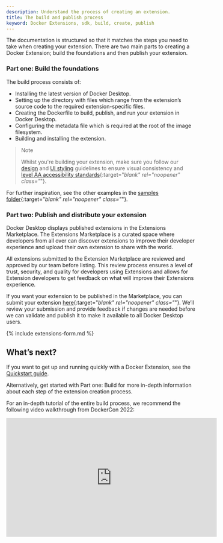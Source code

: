 ```yaml
---
description: Understand the process of creating an extension.
title: The build and publish process
keyword: Docker Extensions, sdk, build, create, publish
---
```


The documentation is structured so that it matches the steps you need to take when creating your extension. There are two main parts to creating a Docker Extension; build the foundations and then publish your extension.

### Part one: Build the foundations

The build process consists of:

- Installing the latest version of Docker Desktop.
- Setting up the directory with files which range from the extension’s source code to the required extension-specific files.
- Creating the Dockerfile to build, publish, and run your extension in Docker Desktop.
- Configuring the metadata file which is required at the root of the image filesystem.
- Building and installing the extension.

> Note
>
> Whilst you're building your extension, make sure you follow our [design](design/design-guidelines.md) and [UI styling](design/index.md) guidelines to ensure visual consistency and [level AA accessibility standards](https://www.w3.org/WAI/WCAG2AA-Conformance){:target="_blank" rel="noopener" class="_"}.

For further inspiration, see the other examples in the [samples folder](https://github.com/docker/extensions-sdk/tree/main/samples){:target="_blank" rel="noopener" class="_"}.

### Part two: Publish and distribute your extension

Docker Desktop displays published extensions in the Extensions Marketplace. The Extensions Marketplace is a curated space where developers from all over can discover extensions to improve their developer experience and upload their own extension to share with the world.

All extensions submitted to the Extension Marketplace are reviewed and approved by our team before listing. This review process ensures a level of trust, security, and quality for developers using Extensions and allows for Extension developers to get feedback on what will improve their Extensions experience.

If you want your extension to be published in the Marketplace, you can submit your extension [here](https://www.docker.com/products/extensions/submissions/){:target="_blank" rel="noopener" class="_"}. We’ll review your submission and provide feedback if changes are needed before we can validate and publish it to make it available to all Docker Desktop users.

{% include extensions-form.md %}

## What’s next?

If you want to get up and running quickly with a Docker Extension, see the [Quickstart guide](quickstart.md).

Alternatively, get started with Part one: Build for more in-depth information about each step of the extension creation process.

For an in-depth tutorial of the entire build process, we recommend the following video walkthrough from DockerCon 2022:

<iframe width="560" height="315" src="https://www.youtube.com/embed/Yv7OG-EGJsg" title="YouTube video player" frameborder="0" allow="accelerometer; autoplay; clipboard-write; encrypted-media; gyroscope; picture-in-picture" allowfullscreen></iframe>
